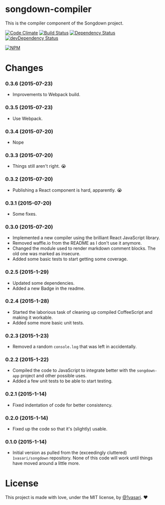 # songdown-compiler

This is the compiler component of the Songdown project.

[![Code Climate](https://codeclimate.com/github/1vasari/songdown-compiler/badges/gpa.svg)](https://codeclimate.com/github/1vasari/songdown-compiler)
[![Build Status](https://travis-ci.org/1vasari/songdown-compiler.svg)](https://travis-ci.org/1vasari/songdown-compiler)
[![Dependency Status](https://david-dm.org/1vasari/songdown-compiler.svg)](https://david-dm.org/1vasari/songdown-compiler)
[![devDependency Status](https://david-dm.org/1vasari/songdown-compiler/dev-status.svg)](https://david-dm.org/1vasari/songdown-compiler#info=devDependencies)

[![NPM](https://nodei.co/npm/songdown-compiler.png?downloads=true&downloadRank=true&stars=true)](https://nodei.co/npm/songdown-compiler/)

# Changes

### 0.3.6 (2015-07-23)
- Improvements to Webpack build.

### 0.3.5 (2015-07-23)
- Use Webpack.

### 0.3.4 (2015-07-20)
- Nope

### 0.3.3 (2015-07-20)
- Things still aren't right. :sob:

### 0.3.2 (2015-07-20)
- Publishing a React component is hard, apparently. :sob:

### 0.3.1 (2015-07-20)
- Some fixes.

### 0.3.0 (2015-07-20)
- Implemented a new compiler using the brilliant React JavaScript library.
- Removed waffle.io from the README as I don't use it anymore.
- Changed the module used to render markdown comment blocks. The old one was marked as insecure.
- Added some basic tests to start getting some coverage.

### 0.2.5 (2015-1-29)
- Updated some dependencies.
- Added a new Badge in the readme.

### 0.2.4 (2015-1-28)
- Started the laborious task of cleaning up compiled CoffeeScript and making it workable.
- Added some more basic unit tests.

### 0.2.3 (2015-1-23)
- Removed a random `console.log` that was left in accidentally.

### 0.2.2 (2015-1-22)
- Compiled the code to JavaScript to integrate better with the `songdown-app` project and other possible uses.
- Added a few unit tests to be able to start testing.

### 0.2.1 (2015-1-14)
- Fixed indentation of code for better consistency.

### 0.2.0 (2015-1-14)
- Fixed up the code so that it's (slightly) usable.

### 0.1.0 (2015-1-14)
- Initial version as pulled from the (exceedingly cluttered) `1vasari/songdown` repository. None of this code will work until things have moved around a little more.

# License

This project is made with love, under the MIT license, by [@1vasari](https://twitter.com/1vasari). :heart:
